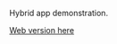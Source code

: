 Hybrid app demonstration.

<a href="https://jygc.github.io/BlazorSnake/" target="_blank">Web version here</a>
